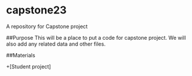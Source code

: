# capstone23
A repository for Capstone project

##Purpose
This will be a place to put a code for capstone project. We will also add any related data and other files.


##Materials

+[Student project]